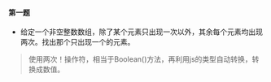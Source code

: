 #### 第一题
- 给定一个非空整数数组，除了某个元素只出现一次以外，其余每个元素均出现两次。找出那个只出现一个的元素。

> 使用两次！操作符，相当于Boolean()方法，再利用js的类型自动转换，转换成数值。

